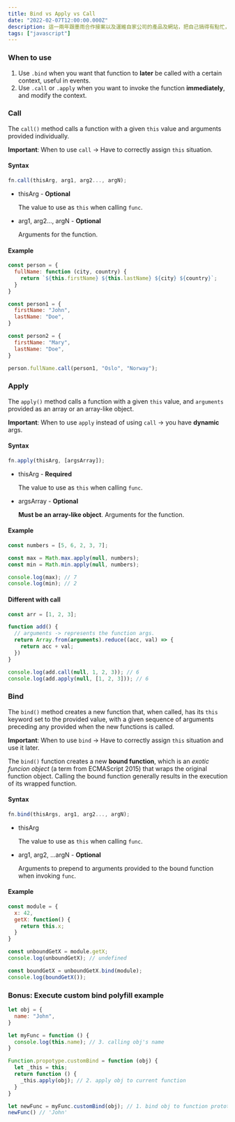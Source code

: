 ```yaml
---
title: Bind vs Apply vs Call 
date: "2022-02-07T12:00:00.000Z"
description: 這一兩年跟墨雨合作接案以及運維自家公司的產品及網站，把自己搞得有點忙，平時雖然也有與公司同事討論程式甚至是教導他們，但處理到 javascript 比較精細的部分，還是稍嫌較少的，大多數都在討論如何完成專案，比較困難的部分也大多圍繞著演算法之類的東西，所以覺得自己 javascript 相對較深或容易搞混的部分有點荒廢了，畢竟實際用到的機會真的很少，那這篇文章主要敘述 Bind, Apply 及 Call 之間的差異，以及我對他們使用時機的理解；由於這篇因為也是從我的 Notion 筆記裡面整理出來的，會是以英文敘述。
tags: ["javascript"]
---
```


### When to use

1. Use `.bind` when you want that function to **later** be called with a certain context, useful in events.
1. Use `.call` or `.apply` when you want to invoke the function **immediately**, and modify the context.

### Call

The `call()` method calls a function with a given `this` value and arguments provided individually.

**Important**: When to use `call` -> Have to correctly assign `this` situation.

#### Syntax

```javascript
fn.call(thisArg, arg1, arg2..., argN);
```

- thisArg - **Optional**

  The value to use as `this` when calling `func`.

- arg1, arg2..., argN - **Optional**

  Arguments for the function.

#### Example

```javascript
const person = {
  fullName: function (city, country) {
    return `${this.firstName} ${this.lastName} ${city} ${country}`;
  }
}

const person1 = {
  firstName: "John",
  lastName: "Doe",
}

const person2 = {
  firstName: "Mary",
  lastName: "Doe",
}

person.fullName.call(person1, "Oslo", "Norway");
```

### Apply

The `apply()` method calls a function with a given `this` value, and `arguments` provided as an array or an array-like object.

**Important**: When to use `apply` instead of using `call` -> you have **dynamic** args.

#### Syntax

```javascript
fn.apply(thisArg, [argsArray]);
```

- thisArg - **Required**

  The value to use as `this` when calling `func`.

- argsArray - **Optional**

  **Must be an array-like object**. Arguments for the function.

#### Example

```javascript  
const numbers = [5, 6, 2, 3, 7];

const max = Math.max.apply(null, numbers);
const min = Math.min.apply(null, numbers);

console.log(max); // 7
console.log(min); // 2
```

#### Different with call

```javascript
const arr = [1, 2, 3];

function add() {
  // arguments -> represents the function args.
  return Array.from(arguments).reduce((acc, val) => {
    return acc + val;
  })
}

console.log(add.call(null, 1, 2, 3)); // 6
console.log(add.apply(null, [1, 2, 3])); // 6
```

### Bind

The `bind()` method creates a new function that, when called, has its `this` keyword set to the provided value, with a given sequence of arguments preceding any provided when the new functions is called.

**Important**: When to use `bind` -> Have to correctly assign `this` situation and use it later.

The `bind()` function creates a new **bound function**, which is an *exotic funcion object* (a term from ECMAScript 2015) that wraps the original function object. Calling the bound function generally results in the execution of its wrapped function.

#### Syntax

```javascript
fn.bind(thisArgs, arg1, arg2..., argN);
```

- thisArg

  The value to use as `this` when calling `func`.

- arg1, arg2, ...argN - **Optional**

  Arguments to prepend to arguments provided to the bound function when invoking `func`.

#### Example

```javascript
const module = {
  x: 42,
  getX: function() {
    return this.x;
  }
}

const unboundGetX = module.getX;
console.log(unboundGetX); // undefined

const boundGetX = unboundGetX.bind(module);
console.log(boundGetX());
```

### Bonus: Execute custom bind polyfill example

```javascript
let obj = {
  name: "John",
}

let myFunc = function () {
  console.log(this.name); // 3. calling obj's name
}

Function.propotype.customBind = function (obj) {
  let _this = this;
  return function () {
    _this.apply(obj); // 2. apply obj to current function
  }
}

let newFunc = myFunc.customBind(obj); // 1. bind obj to function prototype
newFunc() // 'John'
```
